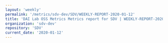 ```yaml
---
layout: 'weekly'
permalink: '/metrics/sdv-dev/SDV/WEEKLY-REPORT-2020-01-12'
title: 'DAI Lab OSS Metrics Metrics report for SDV | WEEKLY-REPORT-2020-01-12'
organization: 'sdv-dev'
repository: 'SDV'
current_date: '2020-01-12'
---
```

